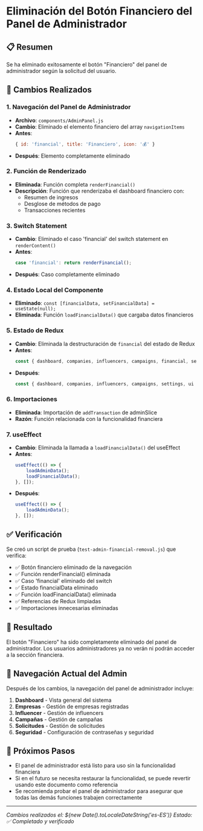 # Eliminación del Botón Financiero del Panel de Administrador

## 📋 Resumen
Se ha eliminado exitosamente el botón "Financiero" del panel de administrador según la solicitud del usuario.

## 🔧 Cambios Realizados

### 1. Navegación del Panel de Administrador
- **Archivo**: `components/AdminPanel.js`
- **Cambio**: Eliminado el elemento financiero del array `navigationItems`
- **Antes**: 
  ```javascript
  { id: 'financial', title: 'Financiero', icon: '💰' }
  ```
- **Después**: Elemento completamente eliminado

### 2. Función de Renderizado
- **Eliminada**: Función completa `renderFinancial()`
- **Descripción**: Función que renderizaba el dashboard financiero con:
  - Resumen de ingresos
  - Desglose de métodos de pago
  - Transacciones recientes

### 3. Switch Statement
- **Cambio**: Eliminado el caso 'financial' del switch statement en `renderContent()`
- **Antes**: 
  ```javascript
  case 'financial': return renderFinancial();
  ```
- **Después**: Caso completamente eliminado

### 4. Estado Local del Componente
- **Eliminado**: `const [financialData, setFinancialData] = useState(null);`
- **Eliminada**: Función `loadFinancialData()` que cargaba datos financieros

### 5. Estado de Redux
- **Cambio**: Eliminada la destructuración de `financial` del estado de Redux
- **Antes**: 
  ```javascript
  const { dashboard, companies, influencers, campaigns, financial, settings, ui } = useSelector(state => state.admin);
  ```
- **Después**: 
  ```javascript
  const { dashboard, companies, influencers, campaigns, settings, ui } = useSelector(state => state.admin);
  ```

### 6. Importaciones
- **Eliminada**: Importación de `addTransaction` de adminSlice
- **Razón**: Función relacionada con la funcionalidad financiera

### 7. useEffect
- **Cambio**: Eliminada la llamada a `loadFinancialData()` del useEffect
- **Antes**: 
  ```javascript
  useEffect(() => {
      loadAdminData();
      loadFinancialData();
  }, []);
  ```
- **Después**: 
  ```javascript
  useEffect(() => {
      loadAdminData();
  }, []);
  ```

## ✅ Verificación
Se creó un script de prueba (`test-admin-financial-removal.js`) que verifica:
- ✅ Botón financiero eliminado de la navegación
- ✅ Función renderFinancial() eliminada
- ✅ Caso 'financial' eliminado del switch
- ✅ Estado financialData eliminado
- ✅ Función loadFinancialData() eliminada
- ✅ Referencias de Redux limpiadas
- ✅ Importaciones innecesarias eliminadas

## 🎯 Resultado
El botón "Financiero" ha sido completamente eliminado del panel de administrador. Los usuarios administradores ya no verán ni podrán acceder a la sección financiera.

## 📱 Navegación Actual del Admin
Después de los cambios, la navegación del panel de administrador incluye:
1. **Dashboard** - Vista general del sistema
2. **Empresas** - Gestión de empresas registradas
3. **Influencer** - Gestión de influencers
4. **Campañas** - Gestión de campañas
5. **Solicitudes** - Gestión de solicitudes
6. **Seguridad** - Configuración de contraseñas y seguridad

## 🔄 Próximos Pasos
- El panel de administrador está listo para uso sin la funcionalidad financiera
- Si en el futuro se necesita restaurar la funcionalidad, se puede revertir usando este documento como referencia
- Se recomienda probar el panel de administrador para asegurar que todas las demás funciones trabajen correctamente

---
*Cambios realizados el: ${new Date().toLocaleDateString('es-ES')}*
*Estado: ✅ Completado y verificado*